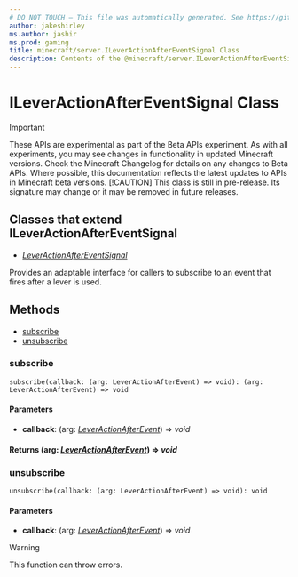 ```yaml
---
# DO NOT TOUCH — This file was automatically generated. See https://github.com/mojang/minecraftapidocsgenerator to modify descriptions, examples, etc.
author: jakeshirley
ms.author: jashir
ms.prod: gaming
title: minecraft/server.ILeverActionAfterEventSignal Class
description: Contents of the @minecraft/server.ILeverActionAfterEventSignal class.
---
```

# ILeverActionAfterEventSignal Class
>[!IMPORTANT]
>These APIs are experimental as part of the Beta APIs experiment. As with all experiments, you may see changes in functionality in updated Minecraft versions. Check the Minecraft Changelog for details on any changes to Beta APIs. Where possible, this documentation reflects the latest updates to APIs in Minecraft beta versions.
> [!CAUTION]
> This class is still in pre-release.  Its signature may change or it may be removed in future releases.

## Classes that extend ILeverActionAfterEventSignal
- [*LeverActionAfterEventSignal*](LeverActionAfterEventSignal.md)

Provides an adaptable interface for callers to subscribe to an event that fires after a lever is used.

## Methods
- [subscribe](#subscribe)
- [unsubscribe](#unsubscribe)

### **subscribe**
`
subscribe(callback: (arg: LeverActionAfterEvent) => void): (arg: LeverActionAfterEvent) => void
`

#### **Parameters**
- **callback**: (arg: [*LeverActionAfterEvent*](LeverActionAfterEvent.md)) => *void*

#### **Returns** (arg: [*LeverActionAfterEvent*](LeverActionAfterEvent.md)) => *void*

### **unsubscribe**
`
unsubscribe(callback: (arg: LeverActionAfterEvent) => void): void
`

#### **Parameters**
- **callback**: (arg: [*LeverActionAfterEvent*](LeverActionAfterEvent.md)) => *void*

> [!WARNING]
> This function can throw errors.
